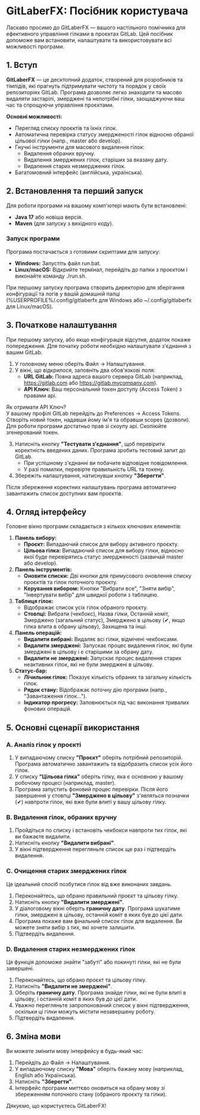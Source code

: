 # **GitLaberFX: Посібник користувача**

Ласкаво просимо до GitLaberFX — вашого настільного помічника для ефективного управління гілками в проєктах GitLab. Цей посібник допоможе вам встановити, налаштувати та використовувати всі можливості програми.

## **1\. Вступ**

**GitLaberFX** — це десктопний додаток, створений для розробників та тімлідів, які прагнуть підтримувати чистоту та порядок у своїх репозиторіях GitLab. Програма дозволяє легко знаходити та масово видаляти застарілі, змерджені та непотрібні гілки, заощаджуючи ваш час та спрощуючи управління проєктами.

**Основні можливості:**

* Перегляд списку проєктів та їхніх гілок.  
* Автоматична перевірка статусу змердженості гілок відносно обраної цільової гілки (напр., master або develop).  
* Гнучкі інструменти для масового видалення гілок:  
  * Видалення обраних вручну.  
  * Видалення змерджених гілок, старіших за вказану дату.  
  * Видалення старих незмерджених гілок.  
* Багатомовний інтерфейс (англійська, українська).

## **2\. Встановлення та перший запуск**

Для роботи програми на вашому комп'ютері мають бути встановлені:

* **Java 17** або новіша версія.  
* **Maven** (для запуску з вихідного коду).

### **Запуск програми**

Програма постачається з готовими скриптами для запуску:

* **Windows:** Запустіть файл run.bat.  
* **Linux/macOS:** Відкрийте термінал, перейдіть до папки з проєктом і виконайте команду ./run.sh.

При першому запуску програма створить директорію для зберігання конфігурації та логів у вашій домашній папці (%USERPROFILE%/.config/gitlaberfx для Windows або \~/.config/gitlaberfx для Linux/macOS).

## **3\. Початкове налаштування**

При першому запуску, або якщо конфігурація відсутня, додаток покаже попередження. Для початку роботи необхідно налаштувати з'єднання з вашим GitLab.

1. У головному меню оберіть Файл \-\> Налаштування.  
2. У вікні, що відкрилося, заповніть два обов'язкові поля:  
   * **URL GitLab:** Повна адреса вашого сервера GitLab (наприклад, https://gitlab.com або https://gitlab.mycompany.com).  
   * **API Ключ:** Ваш персональний токен доступу (Access Token) з правами api.

Як отримати API Ключ?  
У вашому профілі GitLab перейдіть до Preferences \-\> Access Tokens. Створіть новий токен, надавши йому ім'я та обравши scopes (дозволи). Для роботи програми достатньо прав зі скоупу api. Скопіюйте згенерований токен.

3. Натисніть кнопку **"Тестувати з'єднання"**, щоб перевірити коректність введених даних. Програма зробить тестовий запит до GitLab.  
   * При успішному з'єднанні ви побачите відповідне повідомлення.  
   * У разі помилки, перевірте правильність URL та токену.  
4. Збережіть налаштування, натиснувши кнопку **"Зберегти"**.

Після збереження коректних налаштувань програма автоматично завантажить список доступних вам проєктів.

## **4\. Огляд інтерфейсу**

Головне вікно програми складається з кількох ключових елементів:

1. **Панель вибору:**  
   * **Проєкт:** Випадаючий список для вибору активного проєкту.  
   * **Цільова гілка:** Випадаючий список для вибору гілки, відносно якої буде перевірятись статус змердженості (зазвичай master або develop).  
2. **Панель інструментів:**  
   * **Оновити списки:** Дві кнопки для примусового оновлення списку проєктів та гілок поточного проєкту.  
   * **Керування вибором:** Кнопки "Вибрати все", "Зняти вибір", "Інвертувати вибір" для швидкої роботи з таблицею.  
3. **Таблиця гілок:**  
   * Відображає список усіх гілок обраного проєкту.  
   * **Стовпці:** Вибрати (чекбокс), Назва гілки, Останній коміт, Змерджено (загальний статус), Змерджено в цільову (✔, якщо гілка влита в обрану цільову), Захищена та інші.  
4. **Панель операцій:**  
   * **Видалити вибрані:** Видаляє всі гілки, відмічені чекбоксами.  
   * **Видалити змерджені:** Запускає процес видалення гілок, які були змерджені в цільову і є старішими за обрану дату.  
   * **Видалити не змерджені:** Запускає процес видалення старих неактивних гілок, які не були змерджені в цільову.  
5. **Статус-бар:**  
   * **Лічильник гілок:** Показує кількість обраних та загальну кількість гілок.  
   * **Рядок стану:** Відображає поточну дію програми (напр., "Завантаження гілок...").  
   * **Індикатор прогресу:** Заповнюється під час виконання тривалих фонових операцій.

## **5\. Основні сценарії використання**

### **A. Аналіз гілок у проєкті**

1. У випадаючому списку **"Проєкт"** оберіть потрібний репозиторій. Програма автоматично завантажить та відобразить список усіх його гілок.  
2. У списку **"Цільова гілка"** оберіть гілку, яка є основною у вашому робочому процесі (наприклад, master).  
3. Програма запустить фоновий процес перевірки. Після його завершення у стовпці **"Змерджено в цільову"** з'являться позначки (✔) навпроти гілок, які вже були влиті у вашу цільову гілку.

### **B. Видалення гілок, обраних вручну**

1. Пройдіться по списку і встановіть чекбокси навпроти тих гілок, які ви бажаєте видалити.  
2. Натисніть кнопку **"Видалити вибрані"**.  
3. У вікні підтвердження перегляньте список ще раз і підтвердіть видалення.

### **C. Очищення старих змерджених гілок**

Це ідеальний спосіб позбутися гілок від вже виконаних завдань.

1. Переконайтесь, що обрано правильний проєкт та цільову гілку.  
2. Натисніть кнопку **"Видалити змерджені"**.  
3. У діалоговому вікні оберіть **граничну дату**. Програма шукатиме гілки, змерджені в цільову, останній коміт в яких був *до* цієї дати.  
4. Програма покаже вам фінальний список гілок для видалення. Ви можете зняти вибір з тих, які хочете залишити.  
5. Підтвердіть видалення.

### **D. Видалення старих незмерджених гілок**

Ця функція допоможе знайти "забуті" або покинуті гілки, які не були завершені.

1. Переконайтесь, що обрано проєкт та цільову гілку.  
2. Натисніть **"Видалити не змерджені"**.  
3. Оберіть **граничну дату**. Програма знайде гілки, які не були влиті в цільову, і останній коміт в яких був *до* цієї дати.  
4. Уважно перегляньте запропонований список у вікні підтвердження, оскільки ці гілки можуть містити незавершену роботу.  
5. Підтвердіть видалення.

## **6\. Зміна мови**

Ви можете змінити мову інтерфейсу в будь-який час:

1. Перейдіть до Файл \-\> Налаштування.  
2. У випадаючому списку **"Мова"** оберіть бажану мову (наприклад, English або Українська).  
3. Натисніть **"Зберегти"**.  
4. Інтерфейс програми миттєво оновиться на обрану мову зі збереженням поточного стану (обраного проєкту та гілки).

Дякуємо, що користуєтесь GitLaberFX\!
